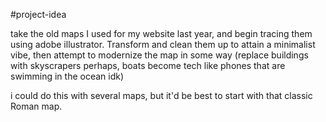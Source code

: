 #project-idea 

take the old maps I used for my website last year, and begin tracing them using adobe illustrator. Transform and clean them up to attain a minimalist vibe, then attempt to modernize the map in some way (replace buildings with skyscrapers perhaps, boats become tech like phones that are swimming in the ocean idk)

i could do this with several maps, but it'd be best to start with that classic Roman map.